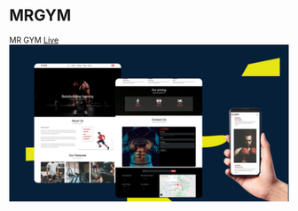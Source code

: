 # MRGYM
MR GYM
<a href="#">Live</a>
<img src="https://github.com/Adelsherif/MRGYM/blob/master/Untitled-5.jpg" />
